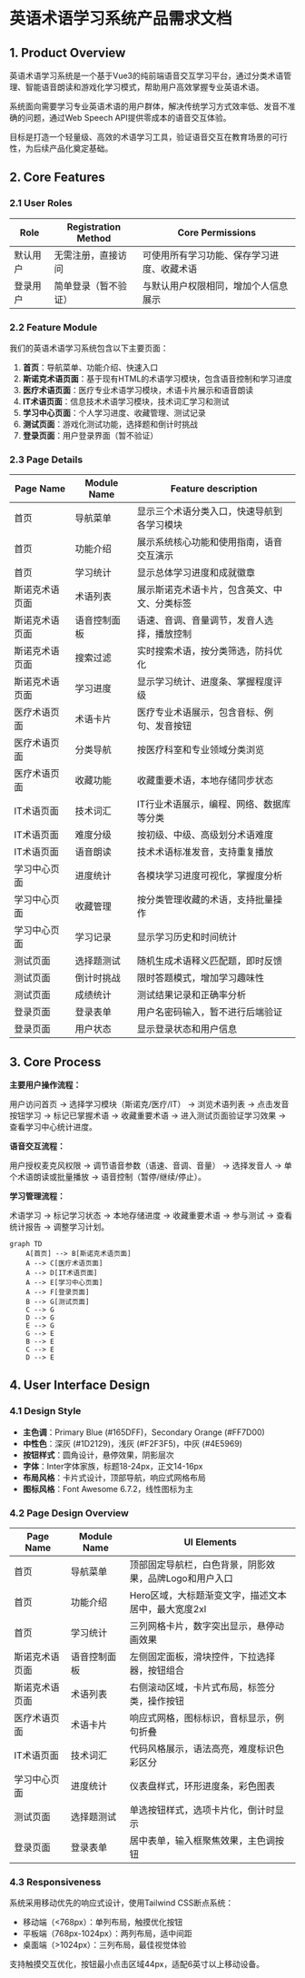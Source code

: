 # 英语术语学习系统产品需求文档

## 1. Product Overview

英语术语学习系统是一个基于Vue3的纯前端语音交互学习平台，通过分类术语管理、智能语音朗读和游戏化学习模式，帮助用户高效掌握专业英语术语。

系统面向需要学习专业英语术语的用户群体，解决传统学习方式效率低、发音不准确的问题，通过Web Speech API提供零成本的语音交互体验。

目标是打造一个轻量级、高效的术语学习工具，验证语音交互在教育场景的可行性，为后续产品化奠定基础。

## 2. Core Features

### 2.1 User Roles

| Role | Registration Method | Core Permissions |
|------|---------------------|------------------|
| 默认用户 | 无需注册，直接访问 | 可使用所有学习功能、保存学习进度、收藏术语 |
| 登录用户 | 简单登录（暂不验证） | 与默认用户权限相同，增加个人信息展示 |

### 2.2 Feature Module

我们的英语术语学习系统包含以下主要页面：

1. **首页**：导航菜单、功能介绍、快速入口
2. **斯诺克术语页面**：基于现有HTML的术语学习模块，包含语音控制和学习进度
3. **医疗术语页面**：医疗专业术语学习模块，术语卡片展示和语音朗读
4. **IT术语页面**：信息技术术语学习模块，技术词汇学习和测试
5. **学习中心页面**：个人学习进度、收藏管理、测试记录
6. **测试页面**：游戏化测试功能，选择题和倒计时挑战
7. **登录页面**：用户登录界面（暂不验证）

### 2.3 Page Details

| Page Name | Module Name | Feature description |
|-----------|-------------|---------------------|
| 首页 | 导航菜单 | 显示三个术语分类入口，快速导航到各学习模块 |
| 首页 | 功能介绍 | 展示系统核心功能和使用指南，语音交互演示 |
| 首页 | 学习统计 | 显示总体学习进度和成就徽章 |
| 斯诺克术语页面 | 术语列表 | 展示斯诺克术语卡片，包含英文、中文、分类标签 |
| 斯诺克术语页面 | 语音控制面板 | 语速、音调、音量调节，发音人选择，播放控制 |
| 斯诺克术语页面 | 搜索过滤 | 实时搜索术语，按分类筛选，防抖优化 |
| 斯诺克术语页面 | 学习进度 | 显示学习统计、进度条、掌握程度评级 |
| 医疗术语页面 | 术语卡片 | 医疗专业术语展示，包含音标、例句、发音按钮 |
| 医疗术语页面 | 分类导航 | 按医疗科室和专业领域分类浏览 |
| 医疗术语页面 | 收藏功能 | 收藏重要术语，本地存储同步状态 |
| IT术语页面 | 技术词汇 | IT行业术语展示，编程、网络、数据库等分类 |
| IT术语页面 | 难度分级 | 按初级、中级、高级划分术语难度 |
| IT术语页面 | 语音朗读 | 技术术语标准发音，支持重复播放 |
| 学习中心页面 | 进度统计 | 各模块学习进度可视化，掌握度分析 |
| 学习中心页面 | 收藏管理 | 按分类管理收藏的术语，支持批量操作 |
| 学习中心页面 | 学习记录 | 显示学习历史和时间统计 |
| 测试页面 | 选择题测试 | 随机生成术语释义匹配题，即时反馈 |
| 测试页面 | 倒计时挑战 | 限时答题模式，增加学习趣味性 |
| 测试页面 | 成绩统计 | 测试结果记录和正确率分析 |
| 登录页面 | 登录表单 | 用户名密码输入，暂不进行后端验证 |
| 登录页面 | 用户状态 | 显示登录状态和用户信息 |

## 3. Core Process

**主要用户操作流程：**

用户访问首页 → 选择学习模块（斯诺克/医疗/IT） → 浏览术语列表 → 点击发音按钮学习 → 标记已掌握术语 → 收藏重要术语 → 进入测试页面验证学习效果 → 查看学习中心统计进度。

**语音交互流程：**

用户授权麦克风权限 → 调节语音参数（语速、音调、音量） → 选择发音人 → 单个术语朗读或批量播放 → 语音控制（暂停/继续/停止）。

**学习管理流程：**

术语学习 → 标记学习状态 → 本地存储进度 → 收藏重要术语 → 参与测试 → 查看统计报告 → 调整学习计划。

```mermaid
graph TD
    A[首页] --> B[斯诺克术语页面]
    A --> C[医疗术语页面]
    A --> D[IT术语页面]
    A --> E[学习中心页面]
    A --> F[登录页面]
    B --> G[测试页面]
    C --> G
    D --> G
    E --> G
    G --> E
    B --> E
    C --> E
    D --> E
```

## 4. User Interface Design

### 4.1 Design Style

- **主色调**：Primary Blue (#165DFF)，Secondary Orange (#FF7D00)
- **中性色**：深灰 (#1D2129)，浅灰 (#F2F3F5)，中灰 (#4E5969)
- **按钮样式**：圆角设计，悬停效果，阴影层次
- **字体**：Inter字体家族，标题18-24px，正文14-16px
- **布局风格**：卡片式设计，顶部导航，响应式网格布局
- **图标风格**：Font Awesome 6.7.2，线性图标为主

### 4.2 Page Design Overview

| Page Name | Module Name | UI Elements |
|-----------|-------------|-------------|
| 首页 | 导航菜单 | 顶部固定导航栏，白色背景，阴影效果，品牌Logo和用户入口 |
| 首页 | 功能介绍 | Hero区域，大标题渐变文字，描述文本居中，最大宽度2xl |
| 首页 | 学习统计 | 三列网格卡片，数字突出显示，悬停动画效果 |
| 斯诺克术语页面 | 语音控制面板 | 左侧固定面板，滑块控件，下拉选择器，按钮组合 |
| 斯诺克术语页面 | 术语列表 | 右侧滚动区域，卡片式布局，标签分类，操作按钮 |
| 医疗术语页面 | 术语卡片 | 响应式网格，图标标识，音标显示，例句折叠 |
| IT术语页面 | 技术词汇 | 代码风格展示，语法高亮，难度标识色彩区分 |
| 学习中心页面 | 进度统计 | 仪表盘样式，环形进度条，彩色图表 |
| 测试页面 | 选择题测试 | 单选按钮样式，选项卡片化，倒计时显示 |
| 登录页面 | 登录表单 | 居中表单，输入框聚焦效果，主色调按钮 |

### 4.3 Responsiveness

系统采用移动优先的响应式设计，使用Tailwind CSS断点系统：
- 移动端（<768px）：单列布局，触摸优化按钮
- 平板端（768px-1024px）：两列布局，适中间距
- 桌面端（>1024px）：三列布局，最佳视觉体验

支持触摸交互优化，按钮最小点击区域44px，适配6英寸以上移动设备。